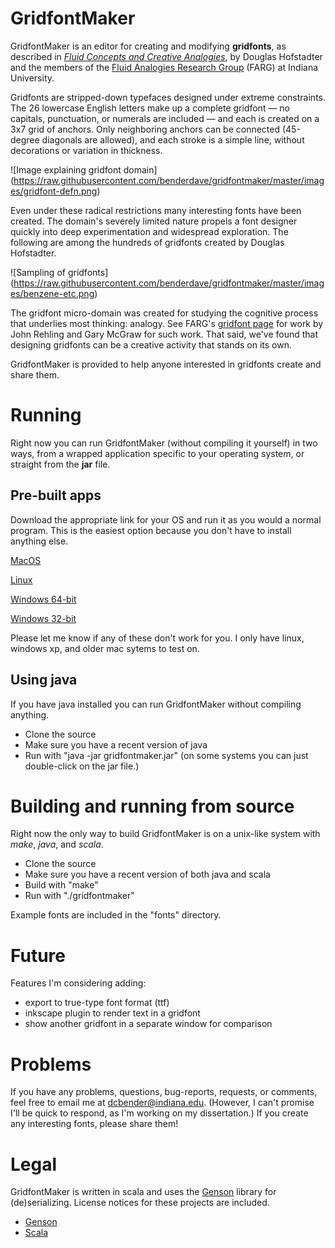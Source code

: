 # GridfontMaker

GridfontMaker is an editor for creating and modifying **gridfonts**, as
described in [*Fluid Concepts and Creative Analogies*](https://en.wikipedia.org/wiki/Fluid_Concepts_and_Creative_Analogies), 
by Douglas Hofstadter and the members of the [Fluid Analogies Research
Group](http://cogsci.indiana.edu) 
(FARG) at Indiana University.

Gridfonts are stripped-down typefaces designed under extreme
constraints. The 26 lowercase English letters make up a complete gridfont
&mdash; no
capitals, punctuation, or numerals are included &mdash;
and each is created on a 3x7 grid of anchors. Only neighboring anchors can be
connected (45-degree diagonals are allowed), and each stroke is a simple line, without
decorations or variation in thickness. 

![Image explaining gridfont domain]
(https://raw.githubusercontent.com/benderdave/gridfontmaker/master/images/gridfont-defn.png)

Even under these radical
restrictions many interesting fonts have been created. The domain's severely limited nature
propels a font designer quickly into deep experimentation and widespread exploration.
The following are among the hundreds of gridfonts created by Douglas Hofstadter.

![Sampling of gridfonts]
(https://raw.githubusercontent.com/benderdave/gridfontmaker/master/images/benzene-etc.png)

The gridfont micro-domain was created for studying the cognitive process
that underlies most thinking: analogy. See FARG's [gridfont page](http://cogsci.indiana.edu/gridfonts.html) for work by John 
Rehling and Gary McGraw for such work. That said, we've found that designing gridfonts can be a
creative activity that stands on its own. 

GridfontMaker is provided to
help anyone interested in gridfonts create and share them.

# Running

Right now you can run GridfontMaker (without compiling it yourself) in two ways,
from a wrapped application
specific to your operating system, or straight from the **jar** file.

## Pre-built apps

Download the appropriate link for your OS and run it as you
would a normal program. This is the easiest option because you don't have to
install anything else.

[MacOS](https://www.dropbox.com/s/rizelu5tle1o9yw/GridfontMaker-macos64-offline.dmg?dl=0)

[Linux](https://www.dropbox.com/s/b2d8055r07yc7pp/GridfontMaker-linux64-offline.tar?dl=0)

[Windows 64-bit](https://www.dropbox.com/s/hgnhzg3t5kod4dc/GridfontMaker-windows64-offline.exe?dl=0)

[Windows 32-bit](https://www.dropbox.com/s/xilu1rqr8ve82w3/GridfontMaker-windows32-offline.exe?dl=0)

Please let me know if any of these don't work for you. I only have linux,
windows xp, and older mac sytems to test on.

## Using java

If you have java installed you can run GridfontMaker without compiling
anything.

* Clone the source
* Make sure you have a recent version of java
* Run with "java -jar gridfontmaker.jar" (on some systems you can just
  double-click on the jar file.)

# Building and running from source

Right now the only way to build GridfontMaker is on a unix-like system with
*make*, *java*, and *scala*.

* Clone the source
* Make sure you have a recent version of both java and scala
* Build with "make"
* Run with "./gridfontmaker"

Example fonts are included in the "fonts" directory.

# Future

Features I'm considering adding:

* export to true-type font format (ttf)
* inkscape plugin to render text in a gridfont
* show another gridfont in a separate window for comparison

# Problems

If you have any problems, questions, bug-reports, requests, or comments, feel free to email me at
dcbender@indiana.edu. (However, I can't promise I'll be quick to respond, as
I'm working on my dissertation.) If you create any interesting fonts, please
share them!

# Legal

GridfontMaker is written in scala and uses the [Genson](http://owlike.github.io/genson/)
library for (de)serializing. License notices for these projects are included.
* [Genson](https://raw.githubusercontent.com/benderdave/gridfontmaker/master/GENSON_LICENSE)
* [Scala](https://raw.githubusercontent.com/benderdave/gridfontmaker/master/SCALA_LICENSE)
